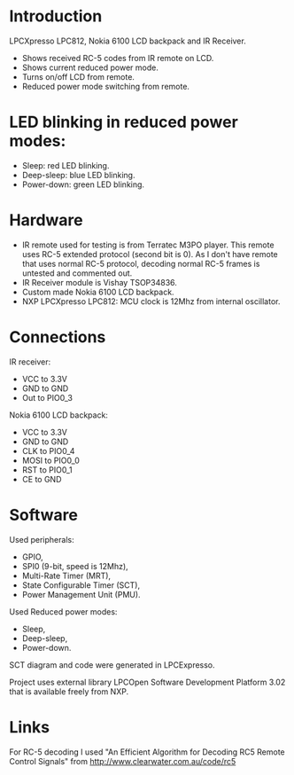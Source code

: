 Introduction
=
LPCXpresso LPC812, Nokia 6100 LCD backpack and IR Receiver.

* Shows received RC-5 codes from IR remote on LCD.
* Shows current reduced power mode.
* Turns on/off LCD from remote.
* Reduced power mode switching from remote.

LED blinking in reduced power modes:
=

* Sleep: red LED blinking.
* Deep-sleep: blue LED blinking.
* Power-down: green LED blinking.

Hardware
=
* IR remote used for testing is from Terratec M3PO player.
This remote uses RC-5 extended protocol (second bit is 0).
As I don't have remote that uses normal RC-5 protocol,
decoding normal RC-5 frames is untested and commented out.
* IR Receiver module is Vishay TSOP34836.
* Custom made Nokia 6100 LCD backpack.
* NXP LPCXpresso LPC812: MCU clock is 12Mhz from internal oscillator.

Connections
=
IR receiver:

* VCC to 3.3V
* GND to GND
* Out to PIO0_3

Nokia 6100 LCD backpack:

* VCC to 3.3V
* GND to GND
* CLK to PIO0_4
* MOSI to PIO0_0
* RST to PIO0_1
* CE to GND

Software
=
Used peripherals: 

* GPIO,
* SPI0 (9-bit, speed is 12Mhz),
* Multi-Rate Timer (MRT),
* State Configurable Timer (SCT),
* Power Management Unit (PMU).

Used Reduced power modes:

* Sleep, 
* Deep-sleep, 
* Power-down.

SCT diagram and code were generated in LPCExpresso.

Project uses external library LPCOpen Software Development Platform 3.02
that is available freely from NXP.

Links
=
For RC-5 decoding I used "An Efficient Algorithm for Decoding RC5 Remote Control Signals"
from http://www.clearwater.com.au/code/rc5
